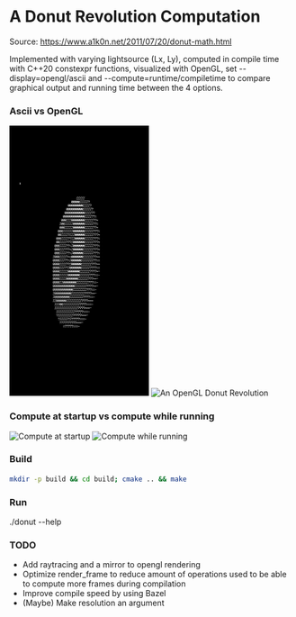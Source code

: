 # A Donut Revolution Computation

Source:
https://www.a1k0n.net/2011/07/20/donut-math.html

Implemented with varying lightsource (Lx, Ly),
computed in compile time with C++20 constexpr functions,
visualized with OpenGL, set --display=opengl/ascii and
--compute=runtime/compiletime
to compare graphical output and running time between the 4 options.

### Ascii vs OpenGL
![An ASCII Donut Revolution](media/ascii_donut.gif) ![An OpenGL Donut Revolution](media/opengl_donut.gif)

### Compute at startup vs compute while running
![Compute at startup](media/opengl_donut_startuptime.gif) ![Compute while running](media/opengl_donut_runtime.gif)

### Build

```bash
mkdir -p build && cd build; cmake .. && make
```

### Run
./donut --help

### TODO
- Add raytracing and a mirror to opengl rendering
- Optimize render_frame to reduce amount of operations used to be able to compute more frames during compilation
- Improve compile speed by using Bazel
- (Maybe) Make resolution an argument
